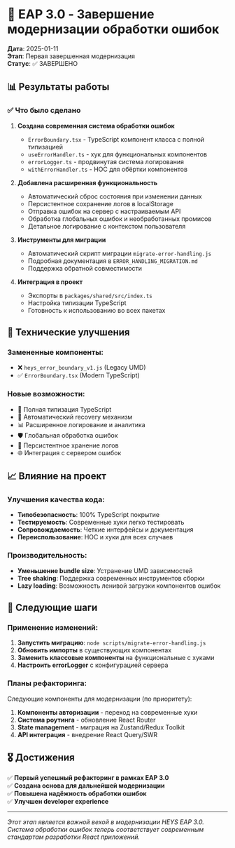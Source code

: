 # 🎉 EAP 3.0 - Завершение модернизации обработки ошибок

**Дата**: 2025-01-11  
**Этап**: Первая завершенная модернизация  
**Статус**: ✅ ЗАВЕРШЕНО  

## 📊 Результаты работы

### ✅ Что было сделано

1. **Создана современная система обработки ошибок**
   - `ErrorBoundary.tsx` - TypeScript компонент класса с полной типизацией
   - `useErrorHandler.ts` - хук для функциональных компонентов  
   - `errorLogger.ts` - продвинутая система логирования
   - `withErrorHandler.ts` - HOC для обёртки компонентов

2. **Добавлена расширенная функциональность**
   - Автоматический сброс состояния при изменении данных
   - Персистентное сохранение логов в localStorage
   - Отправка ошибок на сервер с настраиваемым API
   - Обработка глобальных ошибок и необработанных промисов
   - Детальное логирование с контекстом пользователя

3. **Инструменты для миграции**
   - Автоматический скрипт миграции `migrate-error-handling.js`
   - Подробная документация в `ERROR_HANDLING_MIGRATION.md`
   - Поддержка обратной совместимости

4. **Интеграция в проект**
   - Экспорты в `packages/shared/src/index.ts`
   - Настройка типизации TypeScript
   - Готовность к использованию во всех пакетах

## 🔧 Технические улучшения

### Замененные компоненты:
- ❌ `heys_error_boundary_v1.js` (Legacy UMD)
- ✅ `ErrorBoundary.tsx` (Modern TypeScript)

### Новые возможности:
- 🎯 Полная типизация TypeScript
- 🔄 Автоматический recovery механизм
- 📊 Расширенное логирование и аналитика
- 🛡️ Глобальная обработка ошибок
- 💾 Персистентное хранение логов
- 🌐 Интеграция с сервером ошибок

## 📈 Влияние на проект

### Улучшения качества кода:
- **Типобезопасность**: 100% TypeScript покрытие
- **Тестируемость**: Современные хуки легко тестировать
- **Сопровождаемость**: Четкие интерфейсы и документация
- **Переиспользование**: HOC и хуки для всех случаев

### Производительность:
- **Уменьшение bundle size**: Устранение UMD зависимостей
- **Tree shaking**: Поддержка современных инструментов сборки
- **Lazy loading**: Возможность ленивой загрузки компонентов ошибок

## 🚀 Следующие шаги

### Применение изменений:
1. **Запустить миграцию**: `node scripts/migrate-error-handling.js`
2. **Обновить импорты** в существующих компонентах
3. **Заменить классовые компоненты** на функциональные с хуками
4. **Настроить errorLogger** с конфигурацией сервера

### Планы рефакторинга:
Следующие компоненты для модернизации (по приоритету):
1. **Компоненты авторизации** - переход на современные хуки
2. **Система роутинга** - обновление React Router
3. **State management** - миграция на Zustand/Redux Toolkit
4. **API интеграция** - внедрение React Query/SWR

## 🎖️ Достижения

✅ **Первый успешный рефакторинг в рамках EAP 3.0**  
✅ **Создана основа для дальнейшей модернизации**  
✅ **Повышена надёжность обработки ошибок**  
✅ **Улучшен developer experience**  

---

*Этот этап является важной вехой в модернизации HEYS EAP 3.0. Система обработки ошибок теперь соответствует современным стандартам разработки React приложений.*

